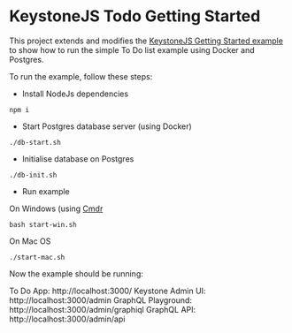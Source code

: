 # KeystoneJS Todo Getting Started

This project extends and modifies the [KeystoneJS Getting Started example](https://www.keystonejs.com/quick-start/) to show how to run the simple To Do list example using Docker and Postgres.

To run the example, follow these steps:

- Install NodeJs dependencies

```
npm i
```

- Start Postgres database server (using Docker)

```
./db-start.sh
```

- Initialise database on Postgres

```
./db-init.sh
```

- Run example

On Windows (using [Cmdr](https://cmder.net/)

```
bash start-win.sh
```

On Mac OS

```
./start-mac.sh
```

Now the example should be running:

To Do App:   http://localhost:3000/
Keystone Admin UI:   http://localhost:3000/admin
GraphQL Playground:  http://localhost:3000/admin/graphiql
GraphQL API:         http://localhost:3000/admin/api